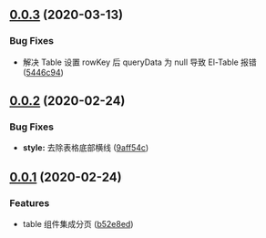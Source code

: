 ## [0.0.3](https://github.com/bhuh12/el-table-ext/compare/v0.0.2...v0.0.3) (2020-03-13)


### Bug Fixes

* 解决 Table 设置 rowKey 后 queryData 为 null 导致 El-Table 报错 ([5446c94](https://github.com/bhuh12/el-table-ext/commit/5446c94dbc95577b1cae85e229bd6d5ac6708585))



## [0.0.2](https://github.com/bhuh12/el-table-ext/compare/v0.0.1...v0.0.2) (2020-02-24)


### Bug Fixes

* **style:** 去除表格底部横线 ([9aff54c](https://github.com/bhuh12/el-table-ext/commit/9aff54c72fb4df49660b7519b52199bbb1a10d38))



## [0.0.1](https://github.com/bhuh12/el-table-ext/compare/b52e8edeae86e0fc2ed0476ccb43939490123760...v0.0.1) (2020-02-24)


### Features

* table 组件集成分页 ([b52e8ed](https://github.com/bhuh12/el-table-ext/commit/b52e8edeae86e0fc2ed0476ccb43939490123760))



